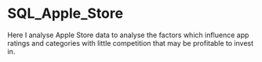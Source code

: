 # SQL_Apple_Store
Here I analyse Apple Store data to analyse the factors which influence app ratings and categories with little competition that may be profitable to invest in.
